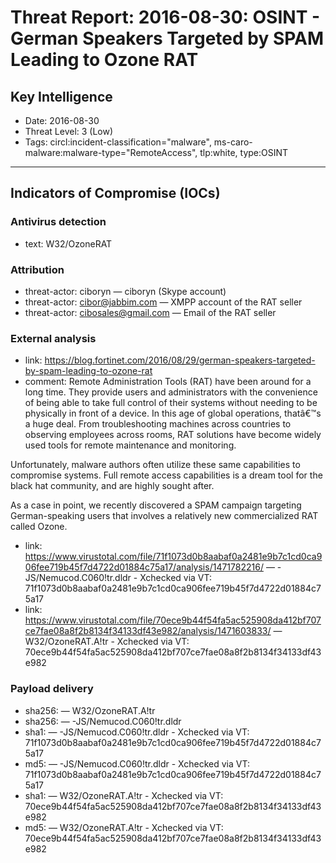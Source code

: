 # Threat Report: 2016-08-30: OSINT - German Speakers Targeted by SPAM Leading to Ozone RAT


## Key Intelligence
* Date: 2016-08-30
* Threat Level: 3 (Low)
* Tags: circl:incident-classification="malware", ms-caro-malware:malware-type="RemoteAccess", tlp:white, type:OSINT

---

## Indicators of Compromise (IOCs)
### Antivirus detection
* text: W32/OzoneRAT

### Attribution
* threat-actor: ciboryn — ciboryn (Skype account)
* threat-actor: cibor@jabbim.com — XMPP account of the RAT seller
* threat-actor: cibosales@gmail.com — Email of the RAT seller

### External analysis
* link: https://blog.fortinet.com/2016/08/29/german-speakers-targeted-by-spam-leading-to-ozone-rat
* comment: Remote Administration Tools (RAT) have been around for a long time. They provide users and administrators with the convenience of being able to take full control of their systems without needing to be physically in front of a device. In this age of global operations, thatâ€™s a huge deal. From troubleshooting machines across countries to observing employees across rooms, RAT solutions have become widely used tools for remote maintenance and monitoring.

Unfortunately, malware authors often utilize these same capabilities to compromise systems. Full remote access capabilities is a dream tool for the black hat community, and are highly sought after.

As a case in point, we recently discovered a SPAM campaign targeting German-speaking users that involves a relatively new commercialized RAT called Ozone.
* link: https://www.virustotal.com/file/71f1073d0b8aabaf0a2481e9b7c1cd0ca906fee719b45f7d4722d01884c75a17/analysis/1471782216/ — -JS/Nemucod.C060!tr.dldr - Xchecked via VT: 71f1073d0b8aabaf0a2481e9b7c1cd0ca906fee719b45f7d4722d01884c75a17
* link: https://www.virustotal.com/file/70ece9b44f54fa5ac525908da412bf707ce7fae08a8f2b8134f34133df43e982/analysis/1471603833/ — W32/OzoneRAT.A!tr - Xchecked via VT: 70ece9b44f54fa5ac525908da412bf707ce7fae08a8f2b8134f34133df43e982

### Payload delivery
* sha256: <sha256> — W32/OzoneRAT.A!tr
* sha256: <sha256> — -JS/Nemucod.C060!tr.dldr
* sha1: <sha1> — -JS/Nemucod.C060!tr.dldr - Xchecked via VT: 71f1073d0b8aabaf0a2481e9b7c1cd0ca906fee719b45f7d4722d01884c75a17
* md5: <md5> — -JS/Nemucod.C060!tr.dldr - Xchecked via VT: 71f1073d0b8aabaf0a2481e9b7c1cd0ca906fee719b45f7d4722d01884c75a17
* sha1: <sha1> — W32/OzoneRAT.A!tr - Xchecked via VT: 70ece9b44f54fa5ac525908da412bf707ce7fae08a8f2b8134f34133df43e982
* md5: <md5> — W32/OzoneRAT.A!tr - Xchecked via VT: 70ece9b44f54fa5ac525908da412bf707ce7fae08a8f2b8134f34133df43e982
